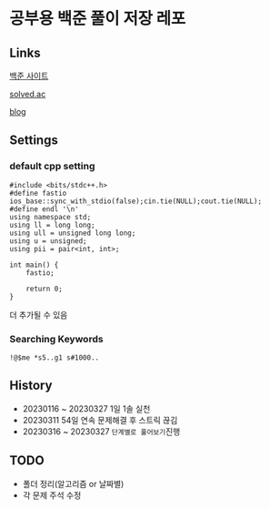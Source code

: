 # 공부용 백준 풀이 저장 레포

## Links

[백준 사이트](https://www.acmicpc.net/user/akame312)

[solved.ac](https://solved.ac/profile/akame312)

[blog](https://usani.tistory.com/)

## Settings

### default cpp setting
```
#include <bits/stdc++.h>
#define fastio ios_base::sync_with_stdio(false);cin.tie(NULL);cout.tie(NULL);
#define endl '\n'
using namespace std;
using ll = long long;
using ull = unsigned long long;
using u = unsigned;
using pii = pair<int, int>;

int main() {
    fastio;
    
    return 0;
}
```

더 추가될 수 있음

### Searching Keywords

`!@$me *s5..g1 s#1000..`

## History
* 20230116 ~ 20230327 1일 1솔 실천
* 20230311 54일 연속 문제해결 후 스트릭 끊김
* 20230316 ~ 20230327 `단계별로 풀어보기`진행

## TODO
* 폴더 정리(알고리즘 or 날짜별)
* 각 문제 주석 수정
